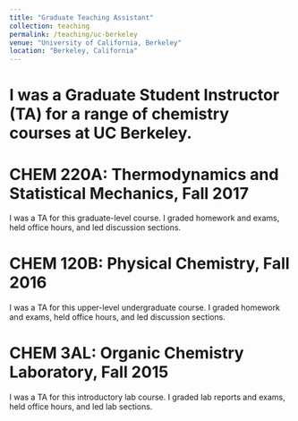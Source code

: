 ```yaml
---
title: "Graduate Teaching Assistant"
collection: teaching
permalink: /teaching/uc-berkeley
venue: "University of California, Berkeley"
location: "Berkeley, California"
---
```


I was a Graduate Student Instructor (TA) for a range of chemistry courses at UC Berkeley.
=====

CHEM 220A: Thermodynamics and Statistical Mechanics, Fall 2017
======
I was a TA for this graduate-level course. I graded homework and exams, held office hours, and led discussion sections.

CHEM 120B: Physical Chemistry, Fall 2016
======
I was a TA for this upper-level undergraduate course. I graded homework and exams, held office hours, and led discussion sections.

CHEM 3AL: Organic Chemistry Laboratory, Fall 2015
======
I was a TA for this introductory lab course. I graded lab reports and exams, held office hours, and led lab sections.
